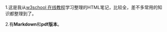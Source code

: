 1.这是我从[w3school 在线教程](https://www.w3school.com.cn/)学习整理的HTML笔记，比较全，差不多常用的知识都整理到了。

2.有**Markdown**和**pdf版本**。
